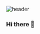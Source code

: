 ![header](https://capsule-render.vercel.app/api?type=wave&color=0&height=150&section=header&text=NayeongKwon&fontSize=70&animation=twinkling)


### Hi there 👋

<!--
**i-zro/i-zro** is a ✨ _special_ ✨ repository because its `README.md` (this file) appears on your GitHub profile.

Here are some ideas to get you started:

- 🔭 I’m currently working on ...
- 🌱 I’m currently learning ...
- 👯 I’m looking to collaborate on ...
- 🤔 I’m looking for help with ...
- 💬 Ask me about ...
- 📫 How to reach me: ...
- 😄 Pronouns: ...
- ⚡ Fun fact: ...
-->
